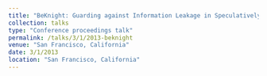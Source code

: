 ```yaml
---
title: "BeKnight: Guarding against Information Leakage in Speculatively Updated Branch Predictor"
collection: talks
type: "Conference proceedings talk"
permalink: /talks/3/1/2013-beknight
venue: "San Francisco, California"
date: 3/1/2013
location: "San Francisco, California"
---
```

